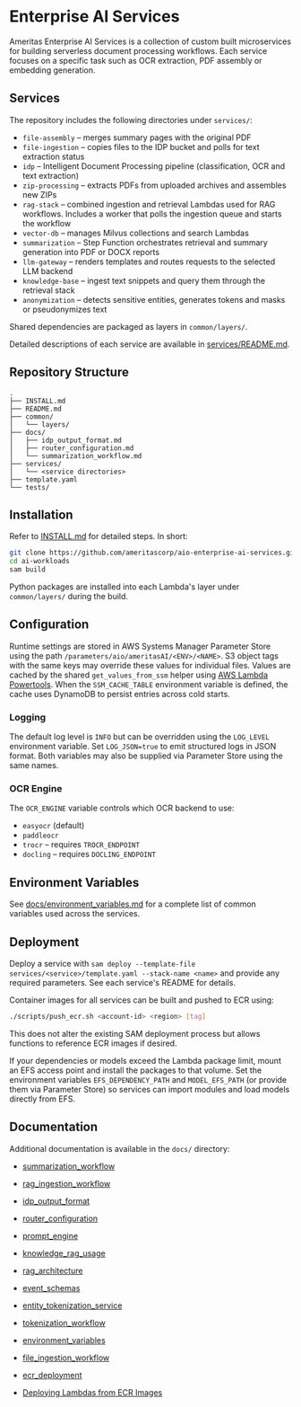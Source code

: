 # Enterprise AI Services

Ameritas Enterprise AI Services is a collection of custom built microservices for building serverless document processing workflows. Each service focuses on a specific task such as OCR extraction, PDF assembly or embedding generation.

## Services

The repository includes the following directories under `services/`:

- `file-assembly` – merges summary pages with the original PDF
- `file-ingestion` – copies files to the IDP bucket and polls for text
  extraction status
- `idp` – Intelligent Document Processing pipeline (classification, OCR and text extraction)
- `zip-processing` – extracts PDFs from uploaded archives and assembles new ZIPs
- `rag-stack` – combined ingestion and retrieval Lambdas used for RAG workflows. Includes a worker that polls the ingestion queue and starts the workflow
- `vector-db` – manages Milvus collections and search Lambdas
- `summarization` – Step Function orchestrates retrieval and summary generation into PDF or DOCX reports
- `llm-gateway` – renders templates and routes requests to the selected LLM backend
- `knowledge-base` – ingest text snippets and query them through the retrieval stack
- `anonymization` – detects sensitive entities, generates tokens and masks or pseudonymizes text

Shared dependencies are packaged as layers in `common/layers/`.

Detailed descriptions of each service are available in
[services/README.md](services/README.md).


## Repository Structure

```text
.
├── INSTALL.md
├── README.md
├── common/
│   └── layers/
├── docs/
│   ├── idp_output_format.md
│   ├── router_configuration.md
│   └── summarization_workflow.md
├── services/
│   └── <service directories>
├── template.yaml
└── tests/
```

## Installation

Refer to [INSTALL.md](INSTALL.md) for detailed steps. In short:

```bash
git clone https://github.com/ameritascorp/aio-enterprise-ai-services.git
cd ai-workloads
sam build
```

Python packages are installed into each Lambda's layer under `common/layers/` during the build.

## Configuration

Runtime settings are stored in AWS Systems Manager Parameter Store using the path `/parameters/aio/ameritasAI/<ENV>/<NAME>`. S3 object tags with the same keys may override these values for individual files.
Values are cached by the shared `get_values_from_ssm` helper using
[AWS Lambda Powertools](https://awslabs.github.io/aws-lambda-powertools-python/latest/utilities/parameters/).
When the `SSM_CACHE_TABLE` environment variable is defined, the cache
uses DynamoDB to persist entries across cold starts.

### Logging

The default log level is `INFO` but can be overridden using the `LOG_LEVEL`
environment variable. Set `LOG_JSON=true` to emit structured logs in JSON
format. Both variables may also be supplied via Parameter Store using the same
names.

### OCR Engine

The `OCR_ENGINE` variable controls which OCR backend to use:

- `easyocr` (default)
- `paddleocr`
- `trocr` – requires `TROCR_ENDPOINT`
- `docling` – requires `DOCLING_ENDPOINT`

## Environment Variables

See [docs/environment_variables.md](docs/environment_variables.md) for a
complete list of common variables used across the services.


## Deployment

Deploy a service with `sam deploy --template-file services/<service>/template.yaml --stack-name <name>` and provide any required parameters. See each service's README for details.

Container images for all services can be built and pushed to ECR using:

```bash
./scripts/push_ecr.sh <account-id> <region> [tag]
```

This does not alter the existing SAM deployment process but allows functions to reference ECR images if desired.

If your dependencies or models exceed the Lambda package limit, mount an EFS access
point and install the packages to that volume. Set the environment variables
`EFS_DEPENDENCY_PATH` and `MODEL_EFS_PATH` (or provide them via Parameter Store)
so services can import modules and load models directly from EFS.

## Documentation

Additional documentation is available in the `docs/` directory:
- [summarization_workflow](docs/summarization_workflow.md)
- [rag_ingestion_workflow](docs/rag_ingestion_workflow.md)

- [idp_output_format](docs/idp_output_format.md)
- [router_configuration](docs/router_configuration.md)
- [prompt_engine](docs/prompt_engine.md)
- [knowledge_rag_usage](docs/knowledge_rag_usage.md)
- [rag_architecture](docs/rag_architecture.md)
- [event_schemas](docs/event_schemas.md)
- [entity_tokenization_service](docs/entity_tokenization_service.md)
- [tokenization_workflow](docs/tokenization_workflow.md)
- [environment_variables](docs/environment_variables.md)
- [file_ingestion_workflow](docs/file_ingestion_workflow.md)
- [ecr_deployment](docs/ecr_deployment.md)
- [Deploying Lambdas from ECR Images](docs/ecr_deployment.md#deploying-lambdas-from-ecr-images)
